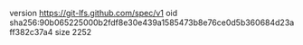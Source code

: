 version https://git-lfs.github.com/spec/v1
oid sha256:90b065225000b2fdf8e30e439a1585473b8e76ce0d5b360684d23aff382c37a4
size 2252
